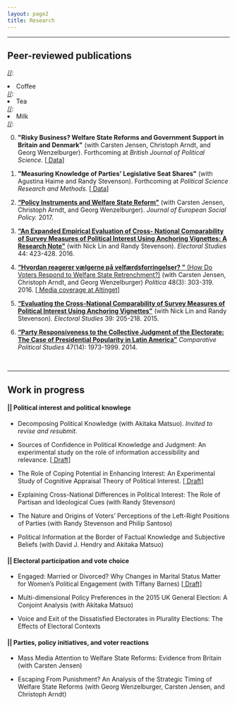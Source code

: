 ```yaml
---
layout: page2
title: Research
---
```

***
## Peer-reviewed publications

[//]:<ol reversed>
[//]:  <li>Coffee</li>
[//]:  <li>Tea</li>
[//]:  <li>Milk</li>
[//]:</ol>

0. <strong>"Risky Business? Welfare State Reforms and Government Support in Britain and Denmark"</strong> (with Carsten Jensen, Christoph Arndt, and Georg Wenzelburger). Forthcoming at <em>British Journal of Political Science.</em> [[<i class="fa fa-link" aria-hidden="true"></i> Data](http://dx.doi.org/10.7910/DVN/FDY0ZN)]

0. **"Measuring Knowledge of Parties' Legislative Seat Shares"** (with Agustina Haime and Randy Stevenson). Forthcoming at *Political Science Research and Methods.* [[<i class="fa fa-link" aria-hidden="true"></i> Data](http://dx.doi.org/10.7910/DVN/NQ32VR)]


0. [**“Policy Instruments and Welfare State Reform"**](http://journals.sagepub.com/doi/full/10.1177/0958928717711974) (with Carsten Jensen, Christoph Arndt, and Georg Wenzelburger). *Journal of European Social Policy.* 2017.

0. [**“An Expanded Empirical Evaluation of Cross- National Comparability of Survey Measures of Political Interest Using Anchoring Vignettes: A Research Note”**](http://dx.doi.org/10.1016/j.electstud.2016.08.012) (with Nick Lin and Randy Stevenson). *Electoral Studies* 44: 423-428. 2016.

0. [**“Hvordan reagerer v&aelig;lgerne p&aring; velf&aelig;rdsforringelser? ”** (How Do Voters Respond to Welfare State Retrenchment?)](http://politica.dk/fileadmin/politica/Dokumenter/politica_48_3/politica_2016_3.pdf#page=43) (with Carsten Jensen, Christoph Arndt, and Georg Wenzelburger) *Politica* 48(3): 303-319. 2016. [[<i class="fa fa-link" aria-hidden="true"></i> Media coverage at Altinget]](http://www.altinget.dk/artikel/hvordan-reagerer-vaelgere-paa-velfaerdsreformer)

0. [**“Evaluating the Cross-National Comparability of Survey Measures of Political Interest Using Anchoring Vignettes”**](http://www.sciencedirect.com/science/article/pii/S0261379415000542) (with Nick Lin and Randy Stevenson). *Electoral Studies* 39: 205-218. 2015.

0. [**“Party Responsiveness to the Collective Judgment of the Electorate: The Case of Presidential Popularity in Latin America”**](http://journals.sagepub.com/doi/full/10.1177/0010414013520523) *Comparative Political Studies* 47(14): 1973-1999. 2014.

[//]: <0. **"Party Policy Differentiation after DLP’s Entry in the Legislative Process"** (with Young-jae Jin) *Korean Journal of Legislative Studies* 22: 223-255. 2006. [In Korean]>

<br>

***
## Work in progress

#### || Political interest and political knowlege 

* Decomposing Political Knowledge (with Akitaka Matsuo). *Invited to revise and resubmit.* 

* Sources of Confidence in Political Knowledge and Judgment: An experimental study on the role of information accessibility and relevance. [[<i class="fa fa-link" aria-hidden="true"></i> Draft]](../files/EPSA2017Lee.pdf) 

* The Role of Coping Potential in Enhancing Interest: An Experimental Study of Cognitive Appraisal Theory of Political Interest. [[<i class="fa fa-link" aria-hidden="true"></i> Draft]](../files/Interest2016Lee.pdf)

* Explaining Cross-National Differences in Political Interest: The Role of Partisan and Ideological Cues (with Randy Stevenson)

* The Nature and Origins of Voters’ Perceptions of the Left-Right Positions of Parties (with Randy Stevenson and Philip Santoso)

* Political Information at the Border of Factual Knowledge and Subjective Beliefs (with David J. Hendry and Akitaka Matsuo)



#### || Electoral participation and vote choice

* Engaged: Married or Divorced? Why Changes in Marital Status Matter for Women’s Political Engagement (with Tiffany Barnes) [[<i class="fa fa-link" aria-hidden="true"></i> Draft]](../files/ECPG2017.pdf)

* Multi-dimensional Policy Preferences in the 2015 UK General Election: A Conjoint Analysis (with Akitaka Matsuo) 

* Voice and Exit of the Dissatisfied Electorates in Plurality Elections: The Effects of Electoral Contexts


#### || Parties, policy initiatives, and voter reactions

+ Mass Media Attention to Welfare State Reforms: Evidence from Britain (with Carsten Jensen)

+ Escaping From Punishment? An Analysis of the Strategic Timing of Welfare State Reforms (with Georg Wenzelburger, Carsten Jensen, and Christoph Arndt)


